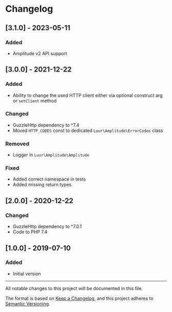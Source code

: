 # Changelog

## [3.1.0] - 2023-05-11
### Added
- Amplitude v2 API support

## [3.0.0] - 2021-12-22
### Added
- Ability to change the used HTTP client either via optional construct arg or `setClient` method

### Changed
- GuzzleHttp dependency to ^7.4
- Moved `HTTP_CODES` const to dedicated `Luur\Amplitude\ErrorCodes` class

### Removed
- Logger in `Luur\Amplitude\Amplitude`

### Fixed
- Added correct namespace in tests
- Added missing return types

## [2.0.0] - 2020-12-22
### Changed
- GuzzleHttp dependency to ^7.0.1
- Code to PHP 7.4

## [1.0.0] - 2019-07-10
### Added
- Initial version

 
___
All notable changes to this project will be documented in this file.

The format is based on [Keep a Changelog](https://keepachangelog.com/en/1.0.0/),
and this project adheres to [Semantic Versioning](https://semver.org/spec/v2.0.0.html).
